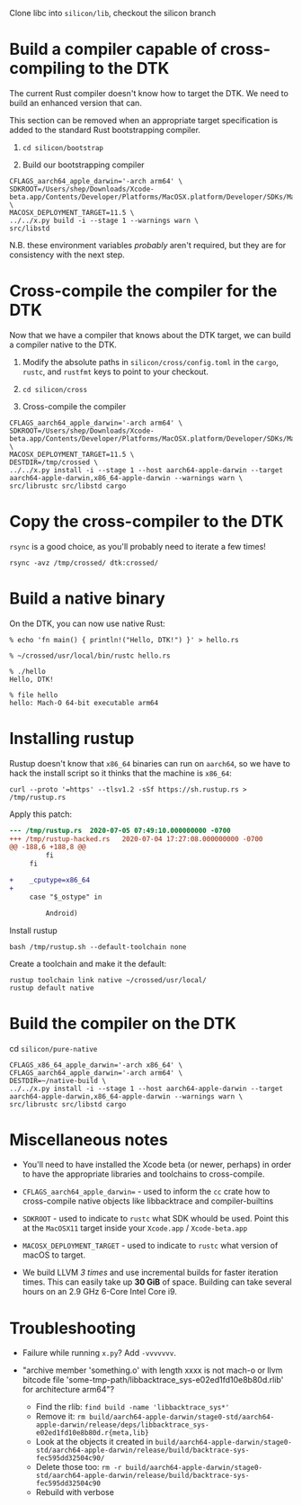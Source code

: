 Clone libc into `silicon/lib`, checkout the silicon branch

# Build a compiler capable of cross-compiling to the DTK

The current Rust compiler doesn't know how to target the DTK. We need
to build an enhanced version that can.

This section can be removed when an appropriate target specification
is added to the standard Rust bootstrapping compiler.

1. `cd silicon/bootstrap`

1. Build our bootstrapping compiler
  ```
  CFLAGS_aarch64_apple_darwin='-arch arm64' \
  SDKROOT=/Users/shep/Downloads/Xcode-beta.app/Contents/Developer/Platforms/MacOSX.platform/Developer/SDKs/MacOSX11.0.sdk \
  MACOSX_DEPLOYMENT_TARGET=11.5 \
  ../../x.py build -i --stage 1 --warnings warn \
  src/libstd
  ```

  N.B. these environment variables *probably* aren't required, but
  they are for consistency with the next step.

# Cross-compile the compiler for the DTK

Now that we have a compiler that knows about the DTK target, we can
build a compiler native to the DTK.

1. Modify the absolute paths in `silicon/cross/config.toml` in the
   `cargo`, `rustc`, and `rustfmt` keys to point to your checkout.

1. `cd silicon/cross`

1. Cross-compile the compiler

  ```
  CFLAGS_aarch64_apple_darwin='-arch arm64' \
  SDKROOT=/Users/shep/Downloads/Xcode-beta.app/Contents/Developer/Platforms/MacOSX.platform/Developer/SDKs/MacOSX11.0.sdk \
  MACOSX_DEPLOYMENT_TARGET=11.5 \
  DESTDIR=/tmp/crossed \
  ../../x.py install -i --stage 1 --host aarch64-apple-darwin --target aarch64-apple-darwin,x86_64-apple-darwin --warnings warn \
  src/librustc src/libstd cargo
  ```

# Copy the cross-compiler to the DTK

`rsync` is a good choice, as you'll probably need to iterate a few times!

```
rsync -avz /tmp/crossed/ dtk:crossed/
```

# Build a native binary

On the DTK, you can now use native Rust:

```
% echo 'fn main() { println!("Hello, DTK!") }' > hello.rs

% ~/crossed/usr/local/bin/rustc hello.rs

% ./hello
Hello, DTK!

% file hello
hello: Mach-O 64-bit executable arm64
```

# Installing rustup

Rustup doesn't know that `x86_64` binaries can run on `aarch64`, so we
have to hack the install script so it thinks that the machine is
`x86_64`:

```
curl --proto '=https' --tlsv1.2 -sSf https://sh.rustup.rs > /tmp/rustup.rs
```

Apply this patch:

```diff
--- /tmp/rustup.rs  2020-07-05 07:49:10.000000000 -0700
+++ /tmp/rustup-hacked.rs   2020-07-04 17:27:08.000000000 -0700
@@ -188,6 +188,8 @@
         fi
     fi

+    _cputype=x86_64
+
     case "$_ostype" in

         Android)
```

Install rustup

```
bash /tmp/rustup.sh --default-toolchain none
```

Create a toolchain and make it the default:

```
rustup toolchain link native ~/crossed/usr/local/
rustup default native
```

# Build the compiler on the DTK

cd `silicon/pure-native`

```
CFLAGS_x86_64_apple_darwin='-arch x86_64' \
CFLAGS_aarch64_apple_darwin='-arch arm64' \
DESTDIR=~/native-build \
../../x.py install -i --stage 1 --host aarch64-apple-darwin --target aarch64-apple-darwin,x86_64-apple-darwin --warnings warn \
src/librustc src/libstd cargo
```

# Miscellaneous notes

- You'll need to have installed the Xcode beta (or newer, perhaps) in
  order to have the appropriate libraries and toolchains to
  cross-compile.

- `CFLAGS_aarch64_apple_darwin=` - used to inform the `cc` crate how
  to cross-compile native objects like libbacktrace and
  compiler-builtins

- `SDKROOT` - used to indicate to `rustc` what SDK whould be
  used. Point this at the `MacOSX11` target inside your `Xcode.app` /
  `Xcode-beta.app`

- `MACOSX_DEPLOYMENT_TARGET` - used to indicate to `rustc` what
  version of macOS to target.

- We build LLVM *3 times* and use incremental builds for faster
  iteration times. This can easily take up **30 GiB** of
  space. Building can take several hours on an 2.9 GHz 6-Core Intel
  Core i9.

# Troubleshooting

- Failure while running `x.py`? Add `-vvvvvvv`.

- "archive member 'something.o' with length xxxx is not mach-o or llvm bitcode file 'some-tmp-path/libbacktrace_sys-e02ed1fd10e8b80d.rlib' for architecture arm64"?
  - Find the rlib: `find build -name 'libbacktrace_sys*'`
  - Remove it: `rm build/aarch64-apple-darwin/stage0-std/aarch64-apple-darwin/release/deps/libbacktrace_sys-e02ed1fd10e8b80d.r{meta,lib}`
  - Look at the objects it created in `build/aarch64-apple-darwin/stage0-std/aarch64-apple-darwin/release/build/backtrace-sys-fec595dd32504c90/`
  - Delete those too: `rm -r build/aarch64-apple-darwin/stage0-std/aarch64-apple-darwin/release/build/backtrace-sys-fec595dd32504c90`
  - Rebuild with verbose
